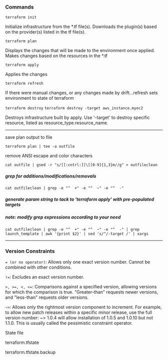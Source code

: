 ### Commands

`terraform init` 

Initialize infrastructure from the *.tf file(s).  Downloads the plugin(s) based on the provider(s) listed in the tf file(s).

`terraform plan` 

Displays the changes that will be made to the environment once applied. Makes changes based on the resources in the *.tf

`terraform apply` 

Applies the changes 

`terraform refresh` 

If there were manual changes, or any changes made by drift...refresh sets environment to state of terraform

`terraform destroy` 
`terraform destroy -target aws_instance.myec2`

Destroys infrastructure built by apply.  Use '-target' to destroy specific resource, listed as resource_type.resource_name.

__________________________________________________________________________________________________________________


save plan output to file

`terraform plan | tee -a outfile`

remove ANSI escape and color characters

`cat outfile | gsed -r "s/[[:cntrl:]]\[[0-9]{1,3}m//g" > outfileclean`

##### grep for additions/modifications/removals

`cat outfileclean | grep -e "^  +" -e "^  ~" -e "^  -"`

##### generate param string to tack to 'terraform apply' with pre-populated targets
##### note: modify grep expressions according to your need

`cat outfileclean | grep -e "^  +" -e "^  ~" -e "^  -" | grep launch_template | awk '{print $2}' | sed 's/^/-target /' | xargs`

__________________________________________________________________________________________________________

### Version Constraints

`= (or no operator)`: Allows only one exact version number. Cannot be combined with other conditions.

`!=`: Excludes an exact version number.

`>, >=, <, <=`: Comparisons against a specified version, allowing versions for which the comparison is true. "Greater-than" requests newer versions, and "less-than" requests older versions.

`~>`: Allows only the rightmost version component to increment. For example, to allow new patch releases within a specific minor release, use the full version number: ~> 1.0.4 will allow installation of 1.0.5 and 1.0.10 but not 1.1.0. This is usually called the pessimistic constraint operator.



State file

terraform.tfstate

terraform.tfstate.backup


